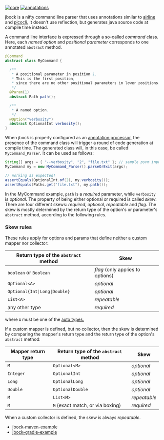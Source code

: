 [![core](https://maven-badges.herokuapp.com/maven-central/com.github.h908714124/jbock/badge.svg?style=plastic&subject=jbock)](https://maven-badges.herokuapp.com/maven-central/com.github.h908714124/jbock)
[![annotations](https://maven-badges.herokuapp.com/maven-central/com.github.h908714124/jbock-annotations/badge.svg?color=red&style=plastic&subject=jbock-annotations)](https://maven-badges.herokuapp.com/maven-central/com.github.h908714124/jbock-annotations)

jbock is a nifty command line parser that uses annotations similar to
[airline](https://github.com/airlift/airline) and
[picocli.](https://github.com/remkop/picocli)
It doesn't use reflection, but generates java source code at compile time instead.

A command line interface is expressed through a so-called *command* class.
Here, each *named option* and *positional parameter* corresponds to one annotated `abstract` method.

````java
@Command
abstract class MyCommand {

  /**
   * A positional parameter in position 1.
   * This is the first position,
   * since there are no other positional parameters in lower positions.
   */
  @Param(1)
  abstract Path path();

  /**
   * A named option.
   */
  @Option("verbosity")
  abstract OptionalInt verbosity();
}
````

When jbock is properly configured as an
[annotation processor](https://stackoverflow.com/questions/2146104/what-is-annotation-processing-in-java), the presence of the command class
will trigger a round of code generation at compile time.
The generated class will, in this case, be called
`MyCommand_Parser`. It can be used as follows:

````java
String[] args = { "--verbosity", "2", "file.txt" }; // sample psvm input
MyCommand my = new MyCommand_Parser().parseOrExit(args);

// Working as expected!
assertEquals(OptionalInt.of(2), my.verbosity());
assertEquals(Paths.get("file.txt"), my.path());
````

In the MyCommand example, `path` is a *required* parameter,
while `verbosity` is *optional*.
The property of being either optional or required is called *skew*.
There are four different skews:
*required*, *optional*, *repeatable* and *flag*.
The skew is mostly
determined by the return type of the option's or parameter's `abstract` method,
according to the following rules.

### Skew rules

These rules apply for options and params that
define neither a custom mapper nor collector:

Return type of the `abstract` method  | Skew
------------------------------------- | --------------------------------
`boolean` or `Boolean`                | *flag* (only applies to options)
`Optional<A>`                         | *optional*
<code>Optional{Int&#124;Long&#124;Double}</code> | *optional*
`List<A>`                             | *repeatable*
any other type                        | *required*

where `A` must be one of the
[auto types.](https://github.com/h908714124/jbock-docgen/blob/master/src/main/java/com/example/hello/JbockAutoTypes.java)

If a custom mapper is defined, but no collector,
then the skew is determined by comparing the mapper's return type
and the return type of the option's `abstract` method:

Mapper return type      | Return type of the `abstract` method | Skew
----------------------- | ------------------------------------ | ------------
`M`                     | `Optional<M>`                        | *optional*
`Integer`               | `OptionalInt`                        | *optional*
`Long`                  | `OptionalLong`                       | *optional*
`Double`                | `OptionalDouble`                     | *optional*
`M`                     | `List<M>`                            | *repeatable*
`M`                     | `M` (exact match, or via boxing)     | *required*

When a custom collector is defined, the skew is always *repeatable*.

* [jbock-maven-example](https://github.com/h908714124/jbock-maven-example)
* [jbock-gradle-example](https://github.com/h908714124/jbock-gradle-example)

